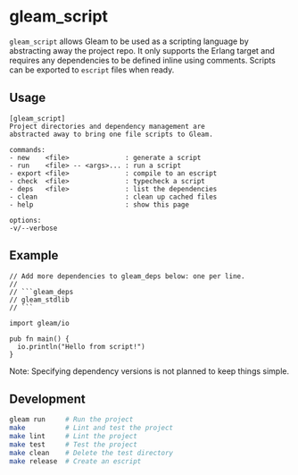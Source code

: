 # gleam_script

`gleam_script` allows Gleam to be used as a scripting language by abstracting away the project repo. It only supports the Erlang target and requires any dependencies to be defined inline using comments. Scripts can be exported to `escript` files when ready.

## Usage

```
[gleam_script]
Project directories and dependency management are
abstracted away to bring one file scripts to Gleam.

commands:
- new    <file>              : generate a script
- run    <file> -- <args>... : run a script
- export <file>              : compile to an escript
- check  <file>              : typecheck a script
- deps   <file>              : list the dependencies
- clean                      : clean up cached files
- help                       : show this page

options:
-v/--verbose
```

## Example

````gleam
// Add more dependencies to gleam_deps below: one per line.
//
// ```gleam_deps
// gleam_stdlib
// ```

import gleam/io

pub fn main() {
  io.println("Hello from script!")
}
`````

Note: Specifying dependency versions is not planned to keep things simple.

## Development

```sh
gleam run     # Run the project
make          # Lint and test the project
make lint     # Lint the project
make test     # Test the project
make clean    # Delete the test directory
make release  # Create an escript
```
